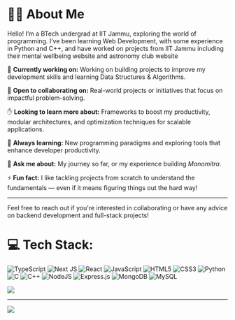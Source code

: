 # 👨‍💻 About Me


Hello! I’m a BTech undergrad at IIT Jammu, exploring the world of programming. I’ve been learning Web Development, with some experience in Python and C++, and have worked on projects from IIT Jammu including their mental wellbeing website and astronomy club website

🔭 **Currently working on:** Working on building projects to improve my development skills and learning Data Structures & Algorithms.

🤝 **Open to collaborating on:** Real-world projects or initiatives that focus on impactful problem-solving.

✋ **Looking to learn more about:** Frameworks to boost my productivity, modular architectures, and optimization techniques for scalable applications.

🌱 **Always learning:** New programming paradigms and exploring tools that enhance developer productivity.

💬 **Ask me about:** My journey so far, or my experience building *Manomitra*.

⚡ **Fun fact:** I like tackling projects from scratch to understand the fundamentals — even if it means figuring things out the hard way!

---

Feel free to reach out if you're interested in collaborating or have any advice on backend development and full-stack projects!

# 💻 Tech Stack:
![TypeScript](https://img.shields.io/badge/typescript-%23007ACC.svg?style=for-the-badge&logo=typescript&logoColor=white) ![Next JS](https://img.shields.io/badge/Next-black?style=for-the-badge&logo=next.js&logoColor=white) ![React](https://img.shields.io/badge/react-%2320232a.svg?style=for-the-badge&logo=react&logoColor=%2361DAFB) ![JavaScript](https://img.shields.io/badge/javascript-%23323330.svg?style=for-the-badge&logo=javascript&logoColor=%23F7DF1E) ![HTML5](https://img.shields.io/badge/html5-%23E34F26.svg?style=for-the-badge&logo=html5&logoColor=white) ![CSS3](https://img.shields.io/badge/css3-%231572B6.svg?style=for-the-badge&logo=css3&logoColor=white) ![Python](https://img.shields.io/badge/python-3670A0?style=for-the-badge&logo=python&logoColor=ffdd54) ![C](https://img.shields.io/badge/c-%2300599C.svg?style=for-the-badge&logo=c&logoColor=white)  ![C++](https://img.shields.io/badge/c++-%2300599C.svg?style=for-the-badge&logo=c%2B%2B&logoColor=white) ![NodeJS](https://img.shields.io/badge/node.js-6DA55F?style=for-the-badge&logo=node.js&logoColor=white) ![Express.js](https://img.shields.io/badge/express.js-%23404d59.svg?style=for-the-badge&logo=express&logoColor=%2361DAFB) ![MongoDB](https://img.shields.io/badge/MongoDB-%234ea94b.svg?style=for-the-badge&logo=mongodb&logoColor=white) ![MySQL](https://img.shields.io/badge/mysql-4479A1.svg?style=for-the-badge&logo=mysql&logoColor=white)


![](https://github-readme-stats.vercel.app/api/top-langs/?username=Soham-Kakkar&theme=default&hide_border=false&include_all_commits=true&count_private=true&layout=compact)

---
[![](https://visitcount.itsvg.in/api?id=Soham-Kakkar&icon=0&color=0)](https://visitcount.itsvg.in)

<!-- Proudly created with GPRM ( https://gprm.itsvg.in ) -->

